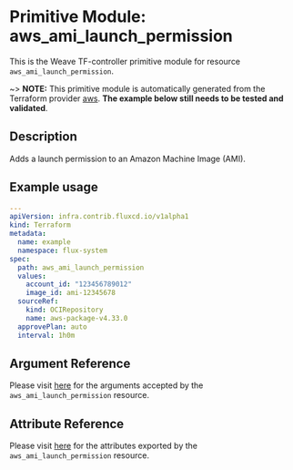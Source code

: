 
# Primitive Module: aws_ami_launch_permission

This is the Weave TF-controller primitive module for resource `aws_ami_launch_permission`.

~> **NOTE:** This primitive module is automatically generated from the Terraform provider [aws](https://registry.terraform.io/providers/hashicorp/aws/latest/docs/resources/ami_launch_permission). **The example below still needs to be tested and validated**.

## Description

Adds a launch permission to an Amazon Machine Image (AMI).

## Example usage

```yaml
---
apiVersion: infra.contrib.fluxcd.io/v1alpha1
kind: Terraform
metadata:
  name: example
  namespace: flux-system
spec:
  path: aws_ami_launch_permission
  values:
    account_id: "123456789012"
    image_id: ami-12345678
  sourceRef:
    kind: OCIRepository
    name: aws-package-v4.33.0
  approvePlan: auto
  interval: 1h0m
```

## Argument Reference

Please visit [here](https://registry.terraform.io/providers/hashicorp/aws/latest/docs/resources/ami_launch_permission#argument-reference) for the arguments accepted by the `aws_ami_launch_permission` resource.

## Attribute Reference

Please visit [here](https://registry.terraform.io/providers/hashicorp/aws/latest/docs/resources/ami_launch_permission#attributes-reference) for the attributes exported by the `aws_ami_launch_permission` resource.
